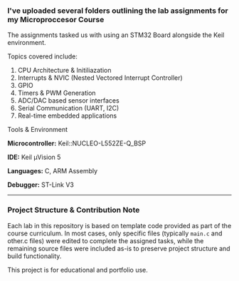### I've uploaded several folders outlining the lab assignments for my Microproccesor Course ###

The assignments tasked us with using an STM32 Board alongside the Keil environment. 

Topics covered include:
1) CPU Architecture & Initiliazation
2) Interrupts & NVIC (Nested Vectored Interrupt Controller)
3) GPIO
4) Timers & PWM Generation
5) ADC/DAC based sensor interfaces
6) Serial Communication (UART, I2C)
7) Real-time embedded applications

Tools & Environment

**Microcontroller:** Keil::NUCLEO-L552ZE-Q_BSP

**IDE:** Keil µVision 5

**Languages:** C, ARM Assembly

**Debugger:** ST-Link V3

---

### Project Structure & Contribution Note

Each lab in this repository is based on template code provided as part of the course curriculum. In most cases, only specific files (typically `main.c` and other.c files) were edited to complete the assigned tasks, while the remaining source files were included as-is to preserve project structure and build functionality.


This project is for educational and portfolio use.
